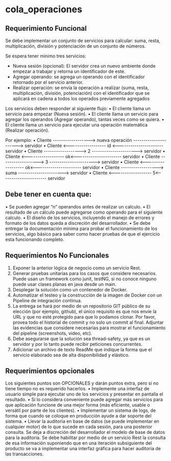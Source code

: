 # cola_operaciones

## Requerimiento Funcional

Se debe implementar un conjunto de servicios para calcular: suma, resta, multiplicación, división y potenciación de un conjunto de números.

Se espera tener mínimo tres servicios:
* Nueva sesión (opcional): El servidor crea un nuevo ambiente donde empezar a trabajar y retorna un identificador de este.
*	Agregar operando: se agrega un operando con el identificador retornado por el servicio anterior.
*	Realizar operación: se envía la operación a realizar (suma, resta, multiplicación, división, potenciación) con el identificador que se aplicará en cadena a todos los operados previamente agregados

Los servicios deben responder al siguiente flujo:
•	El cliente llama un servicio para empezar (Nueva sesión).
•	El cliente llama un servicio para agregar los operandos (Agregar operando), tantas veces como se quiera.
•	El cliente llama un servicio para ejecutar una operación matemática (Realizar operación).

Por ejemplo:
•	Cliente ------------------> nueva operación ----------------------> servidor
•	Cliente <------------------ id <---------------------- servidor
•	Cliente ------------------> 2 ----------------------> servidor
•	Cliente <------------------ ok<---------------------- servidor
•	Cliente ------------------> 3 ----------------------> servidor
•	Cliente <------------------ ok<---------------------- servidor
•	Cliente ------------------> suma ----------------------> servidor
•	Cliente <------------------ 5<---------------------- servidor



## Debe tener en cuenta que:
•	Se pueden agregar “n” operandos antes de realizar un calculo.
•	El resultado de un cálculo puede agregarse como operando para el siguiente calculo.
•	El diseño de los servicios, incluyendo el manejo de errores y formato de los datos queda a discreción del desarrollador.
•	Se debe entregar la documentación mínima para probar el funcionamiento de los servicios, algo básico para saber como hacer pruebas de que el ejercicio esta funcionando completo.

## Requerimientos No Funcionales
1.	Exponer la anterior lógica de negocio como un servicio Rest.
2.	Generar pruebas unitarias para los casos que considere necesarios. Puede usan un framework como junit, testNG, si no conoce ninguno puede usar clases planas en java desde un main.
3.	Desplegar la solución como un contenedor de Docker.
4.	Automatizar el testeo y la construcción de la imagen de Docker con un Pipeline de integración continua.
5.	La entrega se hará por medio de un repositorio GIT público de su elección (por ejemplo, github), el único requisito es que nos envíe la URL y que no esté protegido para que lo podamos clonar.   Por favor, provea todo el historial de commit y no solo un commit al final. Adjuntar las evidencias que considere necesarias para mostrar el funcionamiento del pipeline (screenshots, video, etc).
6.	Debe asegurarse que la solución sea thread-safety, ya que es un servidor y por lo tanto puede recibir peticiones concurrentes.
7.	Adicionar un archivo de texto ReadMe que indique la forma que el servicio elaborado sea de alta disponibilidad y elástico.

## Requerimientos opcionales
Los siguientes puntos son OPCIONALES y darán puntos extra, pero si no tiene tiempo no es requerido hacerlos.
•	Implemente una interfaz de usuario simple para ejecutar uno de los servicios y presentar en pantalla el resultado.
•	Si lo considera conveniente puede agregar más servicios para que aplicación funcione de una mejor forma (más eficiente, usable o versátil por parte de los clientes).
•	Implementar un sistema de logs, de forma que cuando se coloque en producción ayude a dar soporte del sistema.
•	Llevar la auditoria en base de datos (se puede implementar en cualquier motor) de lo que sucede en cada sesión, para una posterior consulta. Se deja a discreción del desarrollador el modelo de base de datos para la auditoria. Se debe habilitar por medio de un servicio Rest la consulta de esa información suponiendo que en una iteración subsiguiente del producto se va a implementar una interfaz gráfica para hacer auditoria de las transacciones. 
